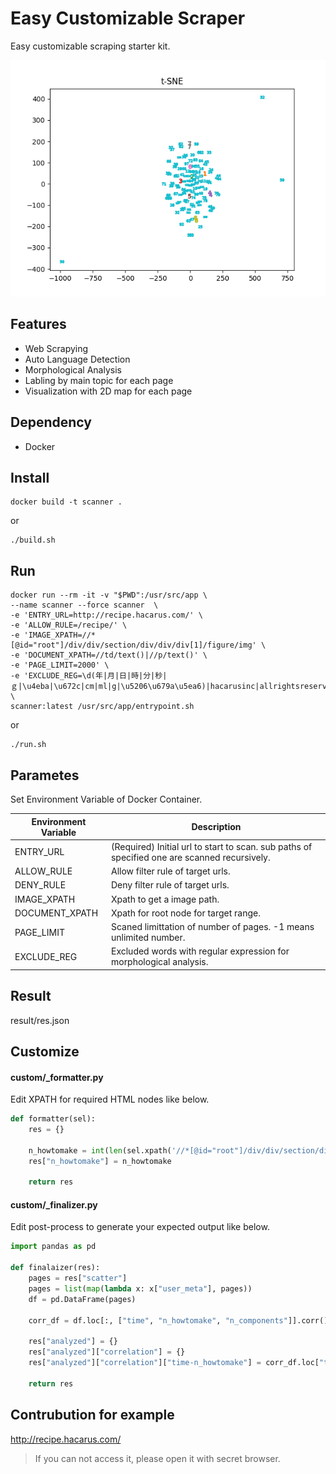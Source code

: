 # Easy Customizable Scraper

Easy customizable scraping starter kit.

![Visualization](https://github.com/makotunes/easy-customizable-scraper/blob/master/workspace/figure.png)

## Features

- Web Scrapying
- Auto Language Detection
- Morphological Analysis
- Labling by main topic for each page
- Visualization with 2D map for each page


## Dependency

- Docker

## Install

```Shell
docker build -t scanner .
```

or

```Shell
./build.sh
```

## Run

```Shell
docker run --rm -it -v "$PWD":/usr/src/app \
--name scanner --force scanner  \
-e 'ENTRY_URL=http://recipe.hacarus.com/' \
-e 'ALLOW_RULE=/recipe/' \
-e 'IMAGE_XPATH=//*[@id="root"]/div/div/section/div/div/div[1]/figure/img' \
-e 'DOCUMENT_XPATH=//td/text()|//p/text()' \
-e 'PAGE_LIMIT=2000' \
-e 'EXCLUDE_REG=\d(年|月|日|時|分|秒|ｇ|\u4eba|\u672c|cm|ml|g|\u5206\u679a\u5ea6)|hacarusinc|allrightsreserved' \
scanner:latest /usr/src/app/entrypoint.sh
```

or 

```Shell
./run.sh
```

## Parametes

Set Environment Variable of Docker Container.

| Environment Variable | Description                                                                                  |
|----------------------|----------------------------------------------------------------------------------------------|
| ENTRY_URL            | (Required) Initial url to start to scan. sub paths of specified one are scanned recursively. |
| ALLOW_RULE           | Allow filter rule of target urls.                                                            |
| DENY_RULE            | Deny filter rule of target urls.                                                             |
| IMAGE_XPATH          | Xpath to get a image path.                                                                   |
| DOCUMENT_XPATH       | Xpath for root node for target range.                                                        |
| PAGE_LIMIT           | Scaned limittation of number of pages. -1 means unlimited number.                            |
| EXCLUDE_REG          | Excluded words with regular expression for morphological analysis.                           |


## Result

result/res.json

## Customize

#### custom/_formatter.py

Edit XPATH for required HTML nodes like below.

```Python
def formatter(sel):
    res = {}

    n_howtomake = int(len(sel.xpath('//*[@id="root"]/div/div/section/div/div/div[2]/div[1]/table[2]/tbody/tr/td/text()').extract()) / 2)
    res["n_howtomake"] = n_howtomake

    return res
```


#### custom/_finalizer.py

Edit post-process to generate your expected output like below.


```Python
import pandas as pd

def finalaizer(res):
    pages = res["scatter"]
    pages = list(map(lambda x: x["user_meta"], pages))
    df = pd.DataFrame(pages)

    corr_df = df.loc[:, ["time", "n_howtomake", "n_components"]].corr()

    res["analyzed"] = {}
    res["analyzed"]["correlation"] = {}
    res["analyzed"]["correlation"]["time-n_howtomake"] = corr_df.loc["time", "n_howtomake"]

    return res
```

## Contrubution for example

http://recipe.hacarus.com/

> If you can not access it, please open it with secret browser.